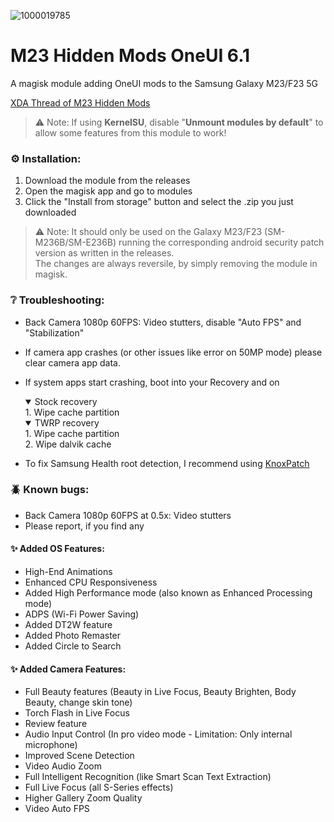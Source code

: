 ![1000019785](https://github.com/Aflaungos/M23-Hidden-Mods/assets/31782624/843cf08e-baf8-443a-b168-ff4724fb162b)
# M23 Hidden Mods OneUI 6.1
A magisk module adding OneUI mods to the Samsung Galaxy M23/F23 5G

[XDA Thread of M23 Hidden Mods](https://forum.xda-developers.com/t/mod-oneui-m23-hidden-mods.4626443)

> ⚠️ Note: If using **KernelSU**, disable "**Unmount modules by default**" to allow some features from this module to work!

### ⚙️ Installation:
1. Download the module from the releases
2. Open the magisk app and go to modules
3. Click the "Install from storage" button and select the .zip you just downloaded 

> ⚠️ Note: It should only be used on the Galaxy M23/F23 (SM-M236B/SM-E236B) running the corresponding android security patch version as written in the releases. <br/>The changes are always reversile, by simply removing the module in magisk.

### ❔ Troubleshooting:
- Back Camera 1080p 60FPS: Video stutters, disable "Auto FPS" and "Stabilization"
- If camera app crashes (or other issues like error on 50MP mode) please clear camera app data.
- If system apps start crashing, boot into your Recovery and on
  
  <details open>
  <summary>Stock recovery</summary>
  1. Wipe cache partition</br>
  </details>
  <details open>
  <summary>TWRP recovery</summary>
  1. Wipe cache partition</br>2. Wipe dalvik cache
  </details>
- To fix Samsung Health root detection, I recommend using [KnoxPatch](https://github.com/BlackMesa123/KnoxPatch/releases)

### 🪲 Known bugs:
- Back Camera 1080p 60FPS at 0.5x: Video stutters
- Please report, if you find any

#### ✨ Added OS Features:
- High-End Animations
- Enhanced CPU Responsiveness
- Added High Performance mode (also known as Enhanced Processing mode)
- ADPS (Wi-Fi Power Saving)
- Added DT2W feature
- Added Photo Remaster
- Added Circle to Search

#### ✨ Added Camera Features:
- Full Beauty features (Beauty in Live Focus, Beauty Brighten, Body Beauty, change skin tone)
- Torch Flash in Live Focus
- Review feature
- Audio Input Control (In pro video mode - Limitation: Only internal microphone)
- Improved Scene Detection
- Video Audio Zoom
- Full Intelligent Recognition (like Smart Scan Text Extraction)
- Full Live Focus (all S-Series effects)
- Higher Gallery Zoom Quality
- Video Auto FPS
